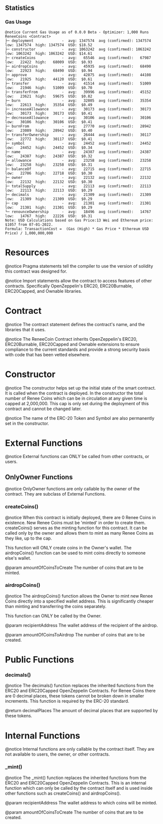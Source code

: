 ## Statistics

### Gas Usage

    @notice Current Gas Usage as of 0.0.0 Beta - Optimizer: 1,000 Runs
    ReneeCoins <Contract>
    ├─ deployment             -  avg: 1347574  avg (confirmed): 1347574  low: 1347574  high: 1347574  USD: $18.52
    ├─ constructor            -  avg: 1063242  avg (confirmed): 1063242  low: 1063242  high: 1063242  USD: $14.61
    ├─ createCoins            -  avg:   65546  avg (confirmed):   67987  low:   22422  high:   68009  USD:  $0.93
    ├─ airdropCoins           -  avg:   45935  avg (confirmed):   68490  low:   22923  high:   68490  USD:  $0.94
    ├─ approve                -  avg:   42875  avg (confirmed):   44108  low:   21925  high:   44120  USD:  $0.61
    ├─ transfer               -  avg:   41514  avg (confirmed):   51009  low:   21946  high:   51009  USD:  $0.70
    ├─ transferFrom           -  avg:   39996  avg (confirmed):   45152  low:   23621  high:   59675  USD:  $0.82
    ├─ burn                   -  avg:   32805  avg (confirmed):   35354  low:   22613  high:   35354  USD:  $0.49
    ├─ increaseAllowance      -  avg:   30173  avg (confirmed):   30173  low:   30173  high:   30173  USD:  $0.41
    ├─ decreaseAllowance      -  avg:   30106  avg (confirmed):   30106  low:   30106  high:   30106  USD:  $0.41
    ├─ burnFrom               -  avg:   27770  avg (confirmed):   28942  low:   23089  high:   28942  USD:  $0.40
    ├─ transferOwnership      -  avg:   26444  avg (confirmed):   30117  low:   22772  high:   30117  USD:  $0.41
    ├─ symbol                 -  avg:   24452  avg (confirmed):   24452  low:   24452  high:   24452  USD:  $0.34
    ├─ name                   -  avg:   24387  avg (confirmed):   24387  low:   24387  high:   24387  USD:  $0.32
    ├─ allowance              -  avg:   23258  avg (confirmed):   23258  low:   23258  high:   23258  USD:  $0.31
    ├─ balanceOf              -  avg:   22715  avg (confirmed):   22715  low:   22706  high:   22718  USD:  $0.30
    ├─ owner                  -  avg:   22132  avg (confirmed):   22132  low:   22132  high:   22132  USD:  $0.30
    ├─ totalSupply            -  avg:   22113  avg (confirmed):   22113  low:   22113  high:   22113  USD:  $0.29
    ├─ decimals               -  avg:   21309  avg (confirmed):   21309  low:   21309  high:   21309  USD:  $0.29
    ├─ cap                    -  avg:   21301  avg (confirmed):   21301  low:   21301  high:   21301  USD:  $0.29
    └─ renounceOwnership      -  avg:   18496  avg (confirmed):   14767  low:   14767  high:   22226  USD:  $0.31
    Note: USD Calculations based on Gas Price:13 Wei and Ethereum price: $1057 from 07-01-2022.
    Formula: TransactionCost =  (Gas (High) * Gas Price * Ethereum USD Price) / 1,000,000,000

# Resources

@notice Pragma statements tell the compiler to use the version of solidity this
contract was designed for.

@notice Import statements allow the contract to access features of other
contracts. Specifically OpenZeppelin's ERC20, ERC20Burnable, ERC20Capped, and
Ownable libraries.

# Contract

@notice The contract statement defines the contract's name, and the libraries
that it uses.

@notice The ReneeCoin Contract inherits OpenZeppelin's ERC20, ERC20Burnable,
ERC20Capped and Ownable extensions to ensure compliance to the current
standards and provide a strong security basis with code that has been vetted
elsewhere.

# Constructor

@notice The constructor helps set up the initial state of the smart contract.
It is called when the contract is deployed. In the constructor the total number
of Renee Coins which can be in circulation at any given time is capped at
2,000,000. This cap is only set during the deployment of this contract and
cannot be changed later.

@notice The name of the ERC-20 Token and Symbol are also permanently set in the
constructor.

# External Functions

@notice External functions can ONLY be called from other contracts, or users.

## OnlyOwner Functions

@notice OnlyOwner functions are only callable by the owner of the contract.
They are subclass of External Functions.

### createCoins()

@notice When this contract is initially deployed, there are 0 Renee Coins in
existence. New Renee Coins must be 'minted' in order to create them.
createCoins() serves as the minting function for this contract. It can be
called only by the owner and allows them to mint as many Renee Coins as they
like, up to the cap.

This function will ONLY create coins in the Owner's wallet. The airdropCoins()
function can be used to mint coins directly to someone else's wallet.

@param amountOfCoinsToCreate The number of coins that are to be minted.

### airdropCoins()

@notice The airdropCoins() function allows the Owner to mint new Renee Coins
directly into a specified wallet address. This is significantly cheaper than
minting and transferring the coins separately.

This function can ONLY be called by the Owner.

@param recipientAddress The wallet address of the recipient of the airdrop.

@param amountOfCoinsToAirdrop The number of coins that are to be created.

# Public Functions

### decimals()

@notice The decimals() function replaces the inherited functions from the ERC20
and ERC20Capped OpenZeppelin Contracts. For Renee Coins there are 0 decimal
places, these tokens cannot be broken down in smaller increments. This function
is required by the ERC-20 standard.

@return decimalPlaces The amount of decimal places that are supported by these
tokens.

# Internal Functions

@notice Internal functions are only callable by the contract itself. They are
not available to users, the owner, or other contracts.

### \_mint()

@notice The \_mint() function replaces the inherited functions from the ERC20
and ERC20Capped OpenZeppelin Contracts. This is an internal function which can
only be called by the contract itself and is used inside other functions such
as createCoins() and airdropCoins().

@param recipientAddress The wallet address to which coins will be minted.

@param amountOfCoinsToCreate The number of coins that are to be created.

